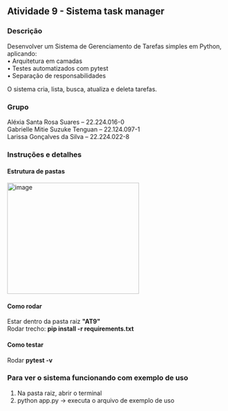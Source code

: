 ## Atividade 9 - Sistema task manager  

### Descrição  
Desenvolver um Sistema de Gerenciamento de Tarefas simples em Python, aplicando:  
• Arquitetura em camadas  
• Testes automatizados com pytest  
• Separação de responsabilidades  

O sistema cria, lista, busca, atualiza e deleta tarefas.   


### Grupo  
Aléxia Santa Rosa Suares – 22.224.016-0  
Gabrielle Mitie Suzuke Tenguan – 22.124.097-1  
Larissa Gonçalves da Silva – 22.224.022-8  

### Instruções e detalhes    

#### Estrutura de pastas  
<img width="305" height="257" alt="image" src="https://github.com/user-attachments/assets/af392a98-6a47-4a0c-a112-2732a33481b2" />

#### Como rodar    
Estar dentro da pasta raiz **"AT9"**  
Rodar trecho: **pip install -r requirements.txt**  

#### Como testar  
Rodar **pytest -v**  

### Para ver o sistema funcionando com exemplo de uso  
1. Na pasta raiz, abrir o terminal  
2. python app.py -> executa o arquivo de exemplo de uso  

